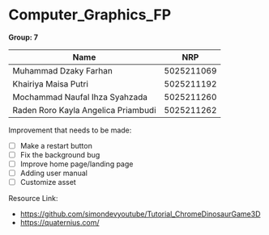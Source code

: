 # Computer_Graphics_FP

**Group: 7**

| Name                                | NRP        |
| ------------------------------------|------------|
| Muhammad Dzaky Farhan               | 5025211069 |
| Khairiya Maisa Putri                | 5025211192 |
| Mochammad Naufal Ihza Syahzada      | 5025211260 |
| Raden Roro Kayla Angelica Priambudi | 5025211262 |

Improvement that needs to be made:
- [ ] Make a restart button
- [ ] Fix the background bug
- [ ] Improve home page/landing page
- [ ] Adding user manual
- [ ] Customize asset

Resource Link:
- https://github.com/simondevyoutube/Tutorial_ChromeDinosaurGame3D
- https://quaternius.com/
